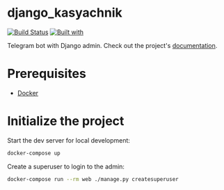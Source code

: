 # django_kasyachnik

[![Build Status](https://travis-ci.org/denchip/django_kasyachnik.svg?branch=master)](https://travis-ci.org/denchip/django_kasyachnik)
[![Built with](https://img.shields.io/badge/Built_with-Cookiecutter_Django_Rest-F7B633.svg)](https://github.com/agconti/cookiecutter-django-rest)

Telegram bot with Django admin. Check out the project's [documentation](http://denchip.github.io/django_kasyachnik/).

# Prerequisites

- [Docker](https://docs.docker.com/docker-for-mac/install/)

# Initialize the project

Start the dev server for local development:

```bash
docker-compose up
```

Create a superuser to login to the admin:

```bash
docker-compose run --rm web ./manage.py createsuperuser
```
